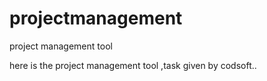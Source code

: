 # projectmanagement
project management tool

here is the project management tool ,task given by codsoft..
